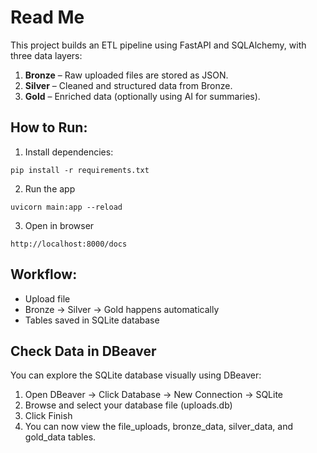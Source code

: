 # Read Me

This project builds an ETL pipeline using FastAPI and SQLAlchemy, with three data layers:

1. **Bronze** – Raw uploaded files are stored as JSON.
2. **Silver** – Cleaned and structured data from Bronze.
3. **Gold** – Enriched data (optionally using AI for summaries).

## How to Run:
1. Install dependencies:

```pip install -r requirements.txt```

2. Run the app

```uvicorn main:app --reload```

3. Open in browser

```http://localhost:8000/docs```


## Workflow:
- Upload file
- Bronze → Silver → Gold happens automatically
- Tables saved in SQLite database

## Check Data in DBeaver
You can explore the SQLite database visually using DBeaver:
1. Open DBeaver → Click Database → New Connection → SQLite
2. Browse and select your database file (uploads.db)
3. Click Finish
4. You can now view the file_uploads, bronze_data, silver_data, and gold_data tables.
